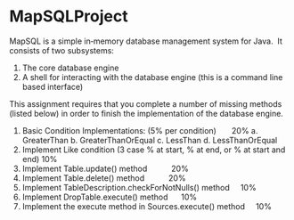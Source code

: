 MapSQLProject
=============

MapSQL is a simple in‐memory database management system for Java.   It consists of two
subsystems:
1. The core database engine
2. A shell for interacting with the database engine (this is a command line based interface)

This assignment requires that you complete a number of missing methods (listed below) in order to finish the
implementation of the database engine.

1. Basic Condition Implementations: (5% per condition)       20%
    a. GreaterThan
    b. GreaterThanOrEqual
    c. LessThan
    d. LessThanOrEqual
2. Implement Like condition (3 case % at start, % at end, or % at start and end) 10%
3. Implement Table.update() method           20%
4. Implement Table.delete() method           20%
5. Implement TableDescription.checkForNotNulls() method     10%
6. Implement DropTable.execute() method      10%
7. Implement the execute method in Sources.execute() method     10%
